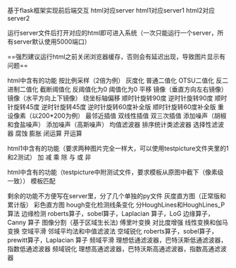 基于flask框架实现前后端交互
html对应server
html1对应server1
html2对应server2

运行server文件后打开对应的html即可进入系统（一次只能运行一个server，所有server默认使用5000端口）


==强烈建议运行html之前关闭浏览器缓存，否则会有延迟出现，导致图片显示有问题==  




html中含有的功能
按比例采样（2倍为例）
灰度化
普通二值化
OTSU二值化
反二进制二值化
截断阈值化
反阈值化为0
阈值化为0
平移
镜像（垂直方向左右镜像）
镜像（水平方向上下镜像）
绕坐标轴偏移
顺时针旋转90度
逆时针旋转90度
顺时针旋转45度
逆时针旋转45度
逆时针旋转60度补全版
顺时针旋转60度补全版
重设像素（以200*200为例）
最邻近插值
双线性插值
双三次插值
添加噪声（胡椒和食盐噪声）
添加噪声（高斯噪声）
均值滤波器
排序统计类滤波器
选择性滤波器
腐蚀
膨胀
闭运算
开运算


html1中含有的功能（要求两种图片完全一样大，可以使用testpicture文件夹里的1和2测试）
加
减
乘
除
与
或
非

html中含有的功能（testpicture中附测试文件，要求模板从原图中截下（像素级一致））
模板匹配



剩余的功能不方便写在server里，分了几个单独的py文件
灰度直方图（正常版和累计版）
彩色直方图
hough变化检测线条变化
	分HoughLines和HoughLines_P算法
边缘检测
	roberts算子，sobel算子，Laplacian 算子，LoG 边缘算子，Canny 算子
图像分割（基于区域生长法)
傅里叶变换
对比度增强
	线性变换和伽马变换
空域平滑
	邻域平均法和中值滤波法
空域锐化
	roberts算子，sobel算子，prewitt算子，Laplacian 算子
频域平滑
	理想低通滤波器，巴特沃斯低通滤波器，指数低通滤波器
频域锐化
	理想高通滤波器，巴特沃斯高通滤波器，指数高通滤波器
